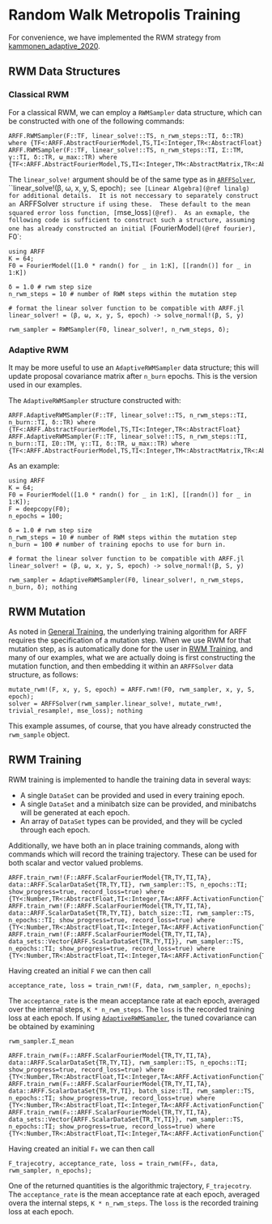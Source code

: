 # Random Walk Metropolis Training
For convenience, we have implemented the RWM strategy from
[kammonen_adaptive_2020](@cite).  

## RWM Data Structures

### Classical RWM
For a classical RWM, we can employ a `RWMSampler` data structure, which can be constructed with one of the following commands:
```@docs
ARFF.RWMSampler(F::TF, linear_solve!::TS, n_rwm_steps::TI, δ::TR) where {TF<:ARFF.AbstractFourierModel,TS,TI<:Integer,TR<:AbstractFloat}
ARFF.RWMSampler(F::TF, linear_solve!::TS, n_rwm_steps::TI, Σ::TM, γ::TI, δ::TR, ω_max::TR) where {TF<:ARFF.AbstractFourierModel,TS,TI<:Integer,TM<:AbstractMatrix,TR<:AbstractFloat}
```
The `linear_solve!` argument should be of the same type as in [`ARFFSolver`](@ref), ``linear_solve!(β, ω, x, y, S, epoch)`; see [Linear Algebra](@ref
linalg) for additional details.  It is not neccessary to separately construct an
`ARFFSolver` structure if using these.  These default to the mean squared error
loss function, [`mse_loss`](@ref).  As an exmaple, the following code is sufficient to construct such a structure, assuming one has already constructed an initial
[`FourierModel`](@ref fourier), `F0`:
```@setup ex1
using ARFF
K = 64;
F0 = FourierModel([1.0 * randn() for _ in 1:K], [[randn()] for _ in 1:K])
```
```@example ex1
δ = 1.0 # rwm step size
n_rwm_steps = 10 # number of RWM steps within the mutation step

# format the linear solver function to be compatible with ARFF.jl
linear_solver! = (β, ω, x, y, S, epoch) -> solve_normal!(β, S, y)

rwm_sampler = RWMSampler(F0, linear_solver!, n_rwm_steps, δ);
```

### Adaptive RWM
It may be more useful to use an `AdaptiveRWMSampler` data structure; this will update proposal covariance matrix after `n_burn` epochs.  This is the version used in our examples.

The `AdaptiveRWMSampler` structure constructed with:
```@docs
ARFF.AdaptiveRWMSampler(F::TF, linear_solve!::TS, n_rwm_steps::TI, n_burn::TI, δ::TR) where {TF<:ARFF.AbstractFourierModel,TS,TI<:Integer,TR<:AbstractFloat}
ARFF.AdaptiveRWMSampler(F::TF, linear_solve!::TS, n_rwm_steps::TI, n_burn::TI, Σ0::TM, γ::TI, δ::TR, ω_max::TR) where {TF<:ARFF.AbstractFourierModel,TS,TI<:Integer,TM<:AbstractMatrix,TR<:AbstractFloat}
```
As an example:
```@setup ex2
using ARFF
K = 64;
F0 = FourierModel([1.0 * randn() for _ in 1:K], [[randn()] for _ in 1:K]);
F = deepcopy(F0);
n_epochs = 100;
```
```@example ex2
δ = 1.0 # rwm step size
n_rwm_steps = 10 # number of RWM steps within the mutation step
n_burn = 100 # number of training epochs to use for burn in.

# format the linear solver function to be compatible with ARFF.jl
linear_solver! = (β, ω, x, y, S, epoch) -> solve_normal!(β, S, y)

rwm_sampler = AdaptiveRWMSampler(F0, linear_solver!, n_rwm_steps, n_burn, δ); nothing
```

## RWM Mutation
As noted in [General Training](@ref), the underlying training algorithm for ARFF
requires the specification of a mutation step.  When we use RWM for that mutation step, as is automatically done for the user in [RWM Training](@ref), and many of our examples, what we are actually doing is first constructing the mutation function, and then embedding it within an `ARFFSolver` data structure, as follows:
```@example ex2
mutate_rwm!(F, x, y, S, epoch) = ARFF.rwm!(F0, rwm_sampler, x, y, S, epoch);
solver = ARFFSolver(rwm_sampler.linear_solve!, mutate_rwm!, trivial_resample!, mse_loss); nothing
```
This example assumes, of course, that you have already constructed the `rwm_sample` object.

## RWM Training
RWM training is implemented to handle the training data in several ways:
* A single `DataSet` can be provided and used in every training epoch.
* A single `DataSet` and a minibatch size can be provided, and minibatchs will be generated at each epoch.
* An array of `DataSet` types can be provided, and they will be cycled through each epoch.

Additionally, we have both an in place training commands, along with commands which will record the training trajectory.  These can be used for both scalar and vector valued problems.

```@docs
ARFF.train_rwm!(F::ARFF.ScalarFourierModel{TR,TY,TI,TA}, data::ARFF.ScalarDataSet{TR,TY,TI}, rwm_sampler::TS, n_epochs::TI; show_progress=true, record_loss=true) where {TY<:Number,TR<:AbstractFloat,TI<:Integer,TA<:ARFF.ActivationFunction{TY},TS<:ARFF.AdaptiveRWMSampler}
ARFF.train_rwm!(F::ARFF.ScalarFourierModel{TR,TY,TI,TA}, data::ARFF.ScalarDataSet{TR,TY,TI}, batch_size::TI, rwm_sampler::TS, n_epochs::TI; show_progress=true, record_loss=true) where {TY<:Number,TR<:AbstractFloat,TI<:Integer,TA<:ARFF.ActivationFunction{TY},TS<:ARFF.AdaptiveRWMSampler}
ARFF.train_rwm!(F::ARFF.ScalarFourierModel{TR,TY,TI,TA}, data_sets::Vector{ARFF.ScalarDataSet{TR,TY,TI}}, rwm_sampler::TS, n_epochs::TI; show_progress=true, record_loss=true) where {TY<:Number,TR<:AbstractFloat,TI<:Integer,TA<:ARFF.ActivationFunction{TY},TS<:ARFF.AdaptiveRWMSampler} 
```
Having created an initial `F` we can then call
```
acceptance_rate, loss = train_rwm!(F, data, rwm_sampler, n_epochs);
```
The `acceptance_rate` is the mean acceptance rate at each epoch, averaged over the internal steps,  `K * n_rwm_steps`.  The `loss` is the recorded training loss at each epoch.  If using [`AdaptiveRWMSampler`](@ref), the tuned covariance can be obtained by examining
```
rwm_sampler.Σ_mean
```


```@docs
ARFF.train_rwm(F₀::ARFF.ScalarFourierModel{TR,TY,TI,TA}, data::ARFF.ScalarDataSet{TR,TY,TI}, rwm_sampler::TS, n_epochs::TI; show_progress=true, record_loss=true) where {TY<:Number,TR<:AbstractFloat,TI<:Integer,TA<:ARFF.ActivationFunction{TY},TS<:ARFF.AdaptiveRWMSampler}
ARFF.train_rwm(F₀::ARFF.ScalarFourierModel{TR,TY,TI,TA}, data::ARFF.ScalarDataSet{TR,TY,TI}, batch_size::TI, rwm_sampler::TS, n_epochs::TI; show_progress=true, record_loss=true) where {TY<:Number,TR<:AbstractFloat,TI<:Integer,TA<:ARFF.ActivationFunction{TY},TS<:ARFF.AdaptiveRWMSampler}
ARFF.train_rwm(F₀::ARFF.ScalarFourierModel{TR,TY,TI,TA}, data_sets::Vector{ARFF.ScalarDataSet{TR,TY,TI}}, rwm_sampler::TS, n_epochs::TI; show_progress=true, record_loss=true) where {TY<:Number,TR<:AbstractFloat,TI<:Integer,TA<:ARFF.ActivationFunction{TY},TS<:ARFF.AdaptiveRWMSampler} 
```
Having created an initial `F₀` we can then call
```
F_trajecotry, acceptance_rate, loss = train_rwm(FF₀, data, rwm_sampler, n_epochs);
```
One of the returned quantities is the algorithmic trajectory, `F_trajecotry`.
The `acceptance_rate` is the mean acceptance rate at each epoch, averaged overa
the internal steps,  `K * n_rwm_steps`.  The `loss` is the recorded training
loss at each epoch.
